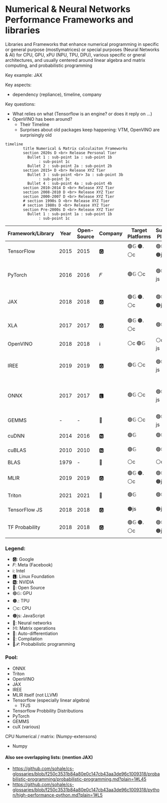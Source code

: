 # Numerical & Neural Networks Performance Frameworks and libraries

Libraries and Frameworks that enhance numerical programming in specific or general purpose (mostlymatrices) or special purposes (Neural Networks & AI) for CPU, GPU, xPU (NPU, TPU, DPU), various specific or gneral architectures, and usually centered around linear algebra and matrix computing, and probabilistic programming

Key example: JAX

Key aspects:
* dependency (repliance), timeline, company

Key questions:
* What relies on what (Tensorflow is an engine? or does it reply on ...)
* OpenVINO has been around?
    * Their Timeline
    * Surprises about old packages keep happening: VTM, OpenVINO are surprisingly old


```mermaid
timeline
        title Numerical & Matrix calculaiton Frameworks
        section 2020s D <br> Release Personal Tier
          Bullet 1 : sub-point 1a : sub-point 1b
               : sub-point 1c
          Bullet 2 : sub-point 2a : sub-point 2b
        section 2015+ D <br> Release XYZ Tier
          Bullet 3 : sub-point <br> 3a : sub-point 3b
               : sub-point 3c
          Bullet 4 : sub-point 4a : sub-point 4b
        section 2010-2014 D <br> Release XYZ Tier
        section 2008-2010 D <br> Release XYZ Tier
        section 2000-2007 D <br> Release XYZ Tier
        # section 1990s D <br> Release XYZ Tier
        # section 1980s D <br> Release XYZ Tier
        section Pre-2000s D <br> Release XYZ Tier
          Bullet 1 : sub-point 1a : sub-point 1b
               : sub-point 1c
```


| Framework/Library | Year  | Open-Source | Company | Target Platforms | Supported Platforms | Features | Dependencies | Differences |
|-------------------|-------|-------------|---------|------------------|---------------------|----------|--------------|-------------|
| TensorFlow        | 2015  | 2015        | 🅶      | 🟢𝔾 🟤. ⚪️c      | 🟢𝔾 🟤. ⚪️c 🟠js  | 🧠🔄𝕄         | NumPy, Keras, XLA | TensorFlow 2 has eager execution |
| PyTorch           | 2016  | 2016        | 𝐹      | 🟢𝔾 ⚪️c           | 🟢𝔾 ⚪️c 🟠js      | 🧠🔄𝕄         | NumPy              | Dynamic vs. static computation graph |
| JAX               | 2018  | 2018        | 🅶      | 🟢𝔾 🟤. ⚪️c      | 🟢𝔾 🟤. ⚪️c 🟠js  | 🔄𝕄🧠         | NumPy, XLA          | Focuses on composable function transformations |
| XLA               | 2017  | 2017        | 🅶      | 🟢𝔾 🟤. ⚪️c      | 🟢𝔾 🟤. ⚪️c       | 🔄🔧            | TensorFlow, JAX     | TensorFlow's compiler backend |
| OpenVINO          | 2018  | 2018        | ℹ️     | ⚪️c 🟢𝔾           | ⚪️c 🟢𝔾 🟠js      | 🧠🔧          | TensorFlow, ONNX    | Optimized for Intel hardware |
| IREE              | 2019  | 2019        | 🅶      | 🟢𝔾 ⚪️c           | 🟢𝔾 ⚪️c 🟠js      | 🔧            | MLIR, TensorFlow    | Focus on deployment on various hardware |
| ONNX              | 2017  | 2017        | 🅻      | 🟢𝔾 ⚪️c           | 🟢𝔾 ⚪️c 🟠js      | 🔄🔧          | -                  | Model exchange format between frameworks |
| GEMMS             | -     | -           | 👀      | 🟢𝔾 ⚪️c           | 🟢𝔾 ⚪️c 🟠js      | 𝕄            | -                  | - |
| cuDNN             | 2014  | 2016        | 🅽      | 🟢𝔾               | 🟢𝔾               | 🧠🔧          | CUDA                | Optimized for NVIDIA GPUs |
| cuBLAS            | 2010  | 2010        | 🅽      | 🟢𝔾               | 🟢𝔾               | 𝕄🔧         | CUDA                | Optimized for NVIDIA GPUs |
| BLAS              | 1979  | -           | 👀      | ⚪️c               | ⚪️c 🟠js          | 𝕄            | -                  | - |
| MLIR              | 2019  | 2019        | 🅶      | 🟢𝔾 🟤. ⚪️c      | 🟢𝔾 🟤. ⚪️c 🟠js  | 🔧            | -                  | Not tied to any specific framework |
| Triton            | 2021  | 2021        | 👀      | 🟢𝔾               | 🟢𝔾               | 🧠🔧          | CUDA                | Optimized for GPUs |
| TensorFlow JS     | 2018  | 2018        | 🅶      | 🟠js              | 🟠js              | 🧠             | TensorFlow          | TensorFlow for JavaScript |
| TF Probability    | 2018  | 2018        | 🅶      | 🟢𝔾 🟤. ⚪️c      | 🟢𝔾 🟤. ⚪️c 🟠js  | 🔄🎲𝒫         | TensorFlow          | Extension for probabilistic programming |

### Legend:
- 🅶: Google
- 𝐹: Meta (Facebook)
- ℹ️: Intel
- 🅻: Linux Foundation
- 🅽: NVIDIA
- 👀: Open Source
- 🟢𝔾: GPU
- 🟤.: TPU
- ⚪️c: CPU
- 🟠js: JavaScript
- 🧠: Neural networks
- 𝕄: Matrix operations
- 🔄: Auto-differentiation
- 🔧: Compilation
- 🎲𝒫: Probabilistic programming


### Pool:
* ONNX
* Triton
* OpenVINO
* JAX
* IREE
* MLIR itself (not LLVM)
* Tensorflow (especially linear algebra)
    * TFJS
* Tensorflow Probbility Distributions
* PyTorch
* GEMMS
* cuX (various)

CPU Numerical / matrix: (Numpy-extensons)
* Numpy

#### Also see overlapping lists: (mention JAX)
* https://github.com/sohale/cs-glossaries/blob/f250c3531b84a80e0c147cb43aa3de96c1009318/probabilistic-programming/probabilistic-programming.md?plain=1#L45
* https://github.com/sohale/cs-glossaries/blob/f250c3531b84a80e0c147cb43aa3de96c1009318/python/high-performance-python.md?plain=1#L5
